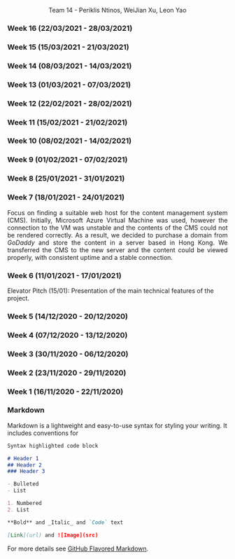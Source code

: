 <p style = "text-align: center;">Team 14 - Periklis Ntinos, WeiJian Xu, Leon Yao</p>



### Week 16 (22/03/2021 - 28/03/2021)

### Week 15 (15/03/2021 - 21/03/2021)

### Week 14 (08/03/2021 - 14/03/2021)

### Week 13 (01/03/2021 - 07/03/2021)

### Week 12 (22/02/2021 - 28/02/2021)

### Week 11 (15/02/2021 - 21/02/2021)

### Week 10 (08/02/2021 - 14/02/2021)

### Week 9 (01/02/2021 - 07/02/2021)

### Week 8 (25/01/2021 - 31/01/2021)

### Week 7 (18/01/2021 - 24/01/2021)
<p style = "text-align: justify">
Focus on finding a suitable web host for the content management system (CMS). Initially, Microsoft Azure Virtual Machine was used, 
however the connection to the VM was unstable and the contents of the CMS could not be rendered correctly. As a result, we decided 
to purchase a domain from <i>GoDaddy</i> and store the content in a server based in Hong Kong. We transferred the CMS to the new 
server and the content could be viewed properly, with consistent uptime and a stable connection.
</p>

### Week 6 (11/01/2021 - 17/01/2021)
Elevator Pitch (15/01): Presentation of the main technical features of the project.


### Week 5 (14/12/2020 - 20/12/2020)

### Week 4 (07/12/2020 - 13/12/2020)

### Week 3 (30/11/2020 - 06/12/2020)

### Week 2 (23/11/2020 - 29/11/2020)

### Week 1 (16/11/2020 - 22/11/2020)

### Markdown

Markdown is a lightweight and easy-to-use syntax for styling your writing. It includes conventions for

```markdown
Syntax highlighted code block

# Header 1
## Header 2
### Header 3

- Bulleted
- List

1. Numbered
2. List

**Bold** and _Italic_ and `Code` text

[Link](url) and ![Image](src)
```

For more details see [GitHub Flavored Markdown](https://guides.github.com/features/mastering-markdown/).
